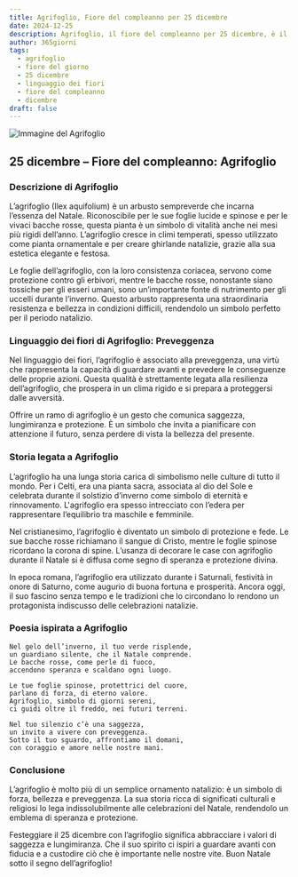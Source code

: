 ```yaml
---
title: Agrifoglio, Fiore del compleanno per 25 dicembre
date: 2024-12-25
description: Agrifoglio, il fiore del compleanno per 25 dicembre, è il simbolo di Preveggenza. Scopri il suo significato unico, le storie affascinanti e la poesia che celebra la sua bellezza.
author: 365giorni
tags:
  - agrifoglio
  - fiore del giorno
  - 25 dicembre
  - linguaggio dei fiori
  - fiore del compleanno
  - dicembre
draft: false
---
```


![Immagine del Agrifoglio](https://cdn.pixabay.com/photo/2021/12/22/19/43/holly-6888146_1280.jpg)


## 25 dicembre – Fiore del compleanno: Agrifoglio

### Descrizione di Agrifoglio

L’agrifoglio (Ilex aquifolium) è un arbusto sempreverde che incarna l’essenza del Natale. Riconoscibile per le sue foglie lucide e spinose e per le vivaci bacche rosse, questa pianta è un simbolo di vitalità anche nei mesi più rigidi dell’anno. L’agrifoglio cresce in climi temperati, spesso utilizzato come pianta ornamentale e per creare ghirlande natalizie, grazie alla sua estetica elegante e festosa.

Le foglie dell’agrifoglio, con la loro consistenza coriacea, servono come protezione contro gli erbivori, mentre le bacche rosse, nonostante siano tossiche per gli esseri umani, sono un’importante fonte di nutrimento per gli uccelli durante l’inverno. Questo arbusto rappresenta una straordinaria resistenza e bellezza in condizioni difficili, rendendolo un simbolo perfetto per il periodo natalizio.

### Linguaggio dei fiori di Agrifoglio: Preveggenza

Nel linguaggio dei fiori, l’agrifoglio è associato alla preveggenza, una virtù che rappresenta la capacità di guardare avanti e prevedere le conseguenze delle proprie azioni. Questa qualità è strettamente legata alla resilienza dell’agrifoglio, che prospera in un clima rigido e si prepara a proteggersi dalle avversità.

Offrire un ramo di agrifoglio è un gesto che comunica saggezza, lungimiranza e protezione. È un simbolo che invita a pianificare con attenzione il futuro, senza perdere di vista la bellezza del presente.

### Storia legata a Agrifoglio

L’agrifoglio ha una lunga storia carica di simbolismo nelle culture di tutto il mondo. Per i Celti, era una pianta sacra, associata al dio del Sole e celebrata durante il solstizio d’inverno come simbolo di eternità e rinnovamento. L'agrifoglio era spesso intrecciato con l’edera per rappresentare l’equilibrio tra maschile e femminile.

Nel cristianesimo, l’agrifoglio è diventato un simbolo di protezione e fede. Le sue bacche rosse richiamano il sangue di Cristo, mentre le foglie spinose ricordano la corona di spine. L’usanza di decorare le case con agrifoglio durante il Natale si è diffusa come segno di speranza e protezione divina.

In epoca romana, l’agrifoglio era utilizzato durante i Saturnali, festività in onore di Saturno, come augurio di buona fortuna e prosperità. Ancora oggi, il suo fascino senza tempo e le tradizioni che lo circondano lo rendono un protagonista indiscusso delle celebrazioni natalizie.

### Poesia ispirata a Agrifoglio

```
Nel gelo dell’inverno, il tuo verde risplende,  
un guardiano silente, che il Natale comprende.  
Le bacche rosse, come perle di fuoco,  
accendono speranza e scaldano ogni luogo.  

Le tue foglie spinose, protettrici del cuore,  
parlano di forza, di eterno valore.  
Agrifoglio, simbolo di giorni sereni,  
ci guidi oltre il freddo, nei futuri terreni.  

Nel tuo silenzio c’è una saggezza,  
un invito a vivere con preveggenza.  
Sotto il tuo sguardo, affrontiamo il domani,  
con coraggio e amore nelle nostre mani.  
```

### Conclusione

L’agrifoglio è molto più di un semplice ornamento natalizio: è un simbolo di forza, bellezza e preveggenza. La sua storia ricca di significati culturali e religiosi lo lega indissolubilmente alle celebrazioni del Natale, rendendolo un emblema di speranza e protezione.

Festeggiare il 25 dicembre con l’agrifoglio significa abbracciare i valori di saggezza e lungimiranza. Che il suo spirito ci ispiri a guardare avanti con fiducia e a custodire ciò che è importante nelle nostre vite. Buon Natale sotto il segno dell’agrifoglio!